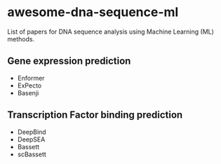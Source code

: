 # awesome-dna-sequence-ml
List of papers for DNA sequence analysis using Machine Learning (ML) methods.

## Gene expression prediction
- Enformer
- ExPecto
- Basenji

## Transcription Factor binding prediction
- DeepBind
- DeepSEA
- Bassett
- scBassett

